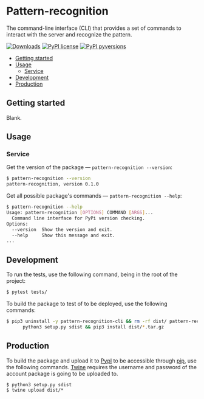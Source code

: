 # Pattern-recognition
The command-line interface (CLI) that provides a set of commands to interact with the server and recognize the pattern.

[![Downloads](https://pepy.tech/badge/pattern-recognition-cli)](https://pepy.tech/project/pattern-recognition-cli)
[![PyPI license](https://img.shields.io/pypi/l/rattern-recognition-cli.svg)](https://pypi.python.org/pypi/pattern-recognition-cli/)
[![PyPI pyversions](https://img.shields.io/pypi/pyversions/attern-recognition-cli.svg)](https://pypi.python.org/pypi/pattern-recognition-cli/)

  * [Getting started](#getting-started)
  * [Usage](#usage)
    * [Service](#service)
  * [Development](#development)
  * [Production](#production)

## Getting started

Blank.

## Usage

### Service

Get the version of the package — ``pattern-recognition --version``:

```bash
$ pattern-recognition --version
pattern-recognition, version 0.1.0
```

Get all possible package's commands — ``pattern-recognition --help``:

```bash
$ pattern-recognition --help
Usage: pattern-recognition [OPTIONS] COMMAND [ARGS]...
  Command line interface for PyPi version checking.
Options:
  --version  Show the version and exit.
  --help     Show this message and exit.
...
```

## Development

To run the tests, use the following command, being in the root of the project:

```bash
$ pytest tests/
```

To build the package to test of to be deployed, use the following commands:

```bash
$ pip3 uninstall -y pattern-recognition-cli && rm -rf dist/ pattern-recognition-cli.egg-info && \
      python3 setup.py sdist && pip3 install dist/*.tar.gz
```

## Production

To build the package and upload it to [PypI](https://pypi.org) to be accessible through [pip](https://github.com/pypa/pip),
use the following commands. [Twine](https://twine.readthedocs.io/en/latest/) requires the username and password of the
account package is going to be uploaded to.

```build
$ python3 setup.py sdist
$ twine upload dist/*
```